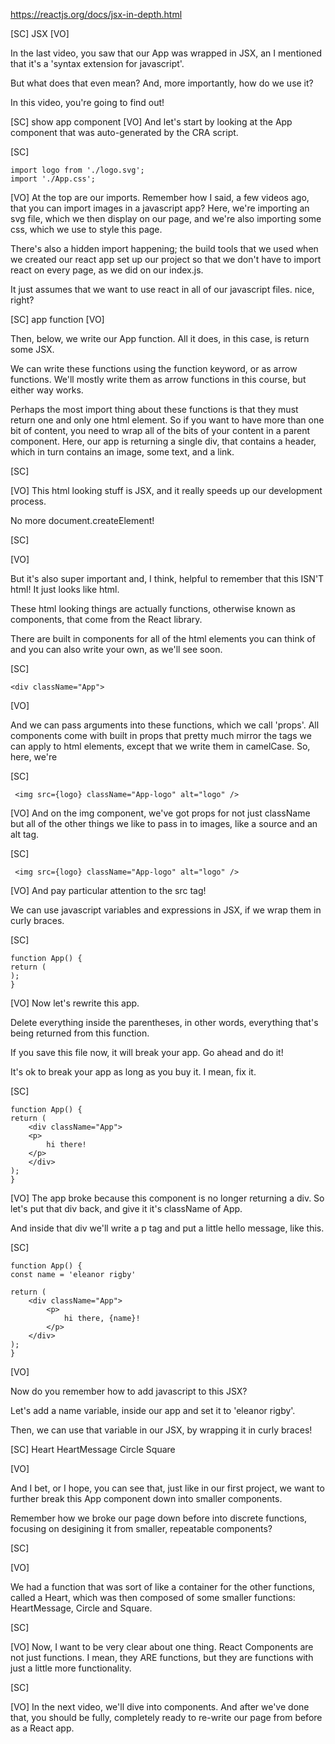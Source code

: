 https://reactjs.org/docs/jsx-in-depth.html

[SC]
JSX
[VO]

In the last video, you saw that our App was wrapped in JSX, an I mentioned that it's a 'syntax extension for javascript'.

But what does that even mean? And, more importantly, how do we use it?

In this video, you're going to find out!

[SC]
show app component
[VO]
And let's start by looking at the App component that was auto-generated by the CRA script.

[SC]

    import logo from './logo.svg';
    import './App.css';

[VO]
At the top are our imports. Remember how I said, a few videos ago, that you can import images in a javascript app? Here, we're importing an svg file, which we then display on our page, and we're also importing some css, which we use to style this page.

There's also a hidden import happening; the build tools that we used when we created our react app set up our project so that we don't have to import react on every page, as we did on our index.js.

It just assumes that we want to use react in all of our javascript files. nice, right?

[SC]
app function
[VO]

Then, below, we write our App function. All it does, in this case, is return some JSX.

We can write these functions using the function keyword, or as arrow functions. We'll mostly write them as arrow functions in this course, but either way works.

Perhaps the most import thing about these functions is that they must return one and only one html element. So if you want to have more than one bit of content, you need to wrap all of the bits of your content in a parent component. Here, our app is returning a single div, that contains a header, which in turn contains an image, some text, and a link.

[SC]

[VO]
This html looking stuff is JSX, and it really speeds up our development process.

No more document.createElement!

[SC]

<div className="App">

[VO]

But it's also super important and, I think, helpful to remember that this ISN'T html! It just looks like html.

These html looking things are actually functions, otherwise known as components, that come from the React library.

There are built in components for all of the html elements you can think of and you can also write your own, as we'll see soon.

[SC]

    <div className="App">

[VO]

And we can pass arguments into these functions, which we call 'props'. All components come with built in props that pretty much mirror the tags we can apply to html elements, except that we write them in camelCase. So, here, we're

[SC]

     <img src={logo} className="App-logo" alt="logo" />

[VO]
And on the img component, we've got props for not just className but all of the other things we like to pass in to images, like a source and an alt tag.

[SC]

     <img src={logo} className="App-logo" alt="logo" />

[VO]
And pay particular attention to the src tag!

We can use javascript variables and expressions in JSX, if we wrap them in curly braces.

[SC]

    function App() {
    return (
    );
    }

[VO]
Now let's rewrite this app.

Delete everything inside the parentheses, in other words, everything that's being returned from this function.

If you save this file now, it will break your app. Go ahead and do it!

It's ok to break your app as long as you buy it. I mean, fix it.

[SC]

    function App() {
    return (
        <div className="App">
        <p>
            hi there!
        </p>
        </div>
    );
    }

[VO]
The app broke because this component is no longer returning a div. So let's put that div back, and give it it's className of App.

And inside that div we'll write a p tag and put a little hello message, like this.

[SC]

    function App() {
    const name = 'eleanor rigby'

    return (
        <div className="App">
            <p>
                hi there, {name}!
            </p>
        </div>
    );
    }

[VO]

Now do you remember how to add javascript to this JSX?

Let's add a name variable, inside our app and set it to 'eleanor rigby'.

Then, we can use that variable in our JSX, by wrapping it in curly braces!

[SC]
Heart
HeartMessage
Circle
Square

[VO]

And I bet, or I hope, you can see that, just like in our first project, we want to further break this App component down into smaller components.

Remember how we broke our page down before into discrete functions, focusing on desigining it from smaller, repeatable components?

[SC]

[VO]

We had a function that was sort of like a container for the other functions, called a Heart, which was then composed of some smaller functions: HeartMessage, Circle and Square.

[SC]

[VO]
Now, I want to be very clear about one thing. React Components are not just functions. I mean, they ARE functions, but they are functions with just a little more functionality.

[SC]

[VO]
In the next video, we'll dive into components. And after we've done that, you should be fully, completely ready to re-write our page from before as a React app.
